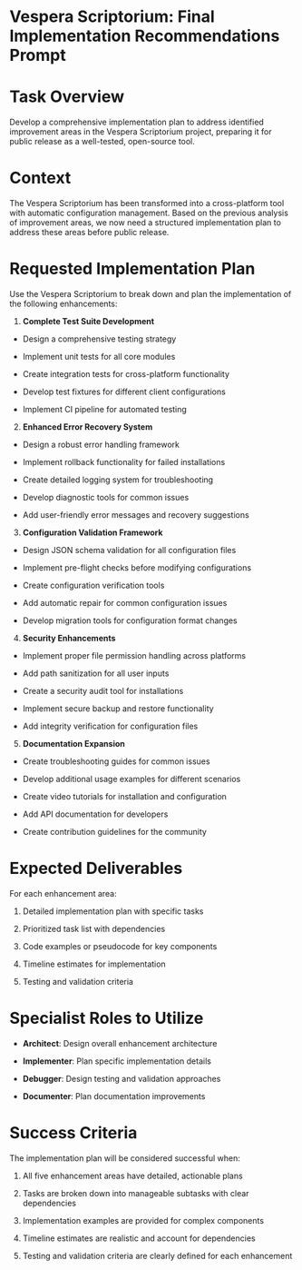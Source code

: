 

# Vespera Scriptorium: Final Implementation Recommendations Prompt

#

# Task Overview

Develop a comprehensive implementation plan to address identified improvement areas in the Vespera Scriptorium project, preparing it for public release as a well-tested, open-source tool.

#

# Context

The Vespera Scriptorium has been transformed into a cross-platform tool with automatic configuration management. Based on the previous analysis of improvement areas, we now need a structured implementation plan to address these areas before public release.

#

# Requested Implementation Plan

Use the Vespera Scriptorium to break down and plan the implementation of the following enhancements:

1. **Complete Test Suite Development**

- Design a comprehensive testing strategy

- Implement unit tests for all core modules

- Create integration tests for cross-platform functionality

- Develop test fixtures for different client configurations

- Implement CI pipeline for automated testing

2. **Enhanced Error Recovery System**

- Design a robust error handling framework

- Implement rollback functionality for failed installations

- Create detailed logging system for troubleshooting

- Develop diagnostic tools for common issues

- Add user-friendly error messages and recovery suggestions

3. **Configuration Validation Framework**

- Design JSON schema validation for all configuration files

- Implement pre-flight checks before modifying configurations

- Create configuration verification tools

- Add automatic repair for common configuration issues

- Develop migration tools for configuration format changes

4. **Security Enhancements**

- Implement proper file permission handling across platforms

- Add path sanitization for all user inputs

- Create a security audit tool for installations

- Implement secure backup and restore functionality

- Add integrity verification for configuration files

5. **Documentation Expansion**

- Create troubleshooting guides for common issues

- Develop additional usage examples for different scenarios

- Create video tutorials for installation and configuration

- Add API documentation for developers

- Create contribution guidelines for the community

#

# Expected Deliverables

For each enhancement area:

1. Detailed implementation plan with specific tasks

2. Prioritized task list with dependencies

3. Code examples or pseudocode for key components

4. Timeline estimates for implementation

5. Testing and validation criteria

#

# Specialist Roles to Utilize

- **Architect**: Design overall enhancement architecture

- **Implementer**: Plan specific implementation details

- **Debugger**: Design testing and validation approaches

- **Documenter**: Plan documentation improvements

#

# Success Criteria

The implementation plan will be considered successful when:

1. All five enhancement areas have detailed, actionable plans

2. Tasks are broken down into manageable subtasks with clear dependencies

3. Implementation examples are provided for complex components

4. Timeline estimates are realistic and account for dependencies

5. Testing and validation criteria are clearly defined for each enhancement

